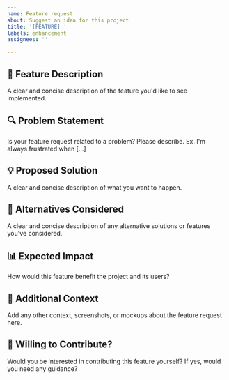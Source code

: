 ```yaml
---
name: Feature request
about: Suggest an idea for this project
title: '[FEATURE] '
labels: enhancement
assignees: ''

---
```


## 🚀 Feature Description
A clear and concise description of the feature you'd like to see implemented.

## 🔍 Problem Statement
Is your feature request related to a problem? Please describe.
Ex. I'm always frustrated when [...]

## 💡 Proposed Solution
A clear and concise description of what you want to happen.

## 🔄 Alternatives Considered
A clear and concise description of any alternative solutions or features you've considered.

## 📊 Expected Impact
How would this feature benefit the project and its users?

## 📝 Additional Context
Add any other context, screenshots, or mockups about the feature request here.

## 🤝 Willing to Contribute?
Would you be interested in contributing this feature yourself? If yes, would you need any guidance? 